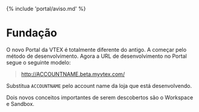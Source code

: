 {% include 'portal/aviso.md' %}

# Fundação

O novo Portal da VTEX é totalmente diferente do antigo. A começar pelo método de desenvolvimento. Agora a URL de desenvolvimento no Portal segue o seguinte modelo:

> http://ACCOUNTNAME.beta.myvtex.com/

Substitua `ACCOUNTNAME` pelo account name da loja que está desenvolvendo.

Dois novos conceitos importantes de serem descobertos são o Workspace e Sandbox.
